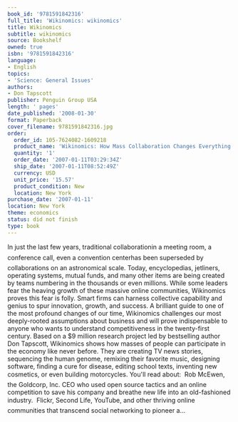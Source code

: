 ```yaml
---
book_id: '9781591842316'
full_title: 'Wikinomics: wikinomics'
title: Wikinomics
subtitle: wikinomics
source: Bookshelf
owned: true
isbn: '9781591842316'
language:
- English
topics:
- 'Science: General Issues'
authors:
- Don Tapscott
publisher: Penguin Group USA
length: ' pages'
date_published: '2008-01-30'
format: Paperback
cover_filename: 9781591842316.jpg
order:
  order_id: 105-7624082-1609218
  product_name: 'Wikinomics: How Mass Collaboration Changes Everything'
  quantity: '1'
  order_date: '2007-01-11T03:29:34Z'
  ship_date: '2007-01-11T08:52:49Z'
  currency: USD
  unit_price: '15.57'
  product_condition: New
  location: New York
purchase_date: '2007-01-11'
location: New York
theme: economics
status: did not finish
type: book
---
```

In just the last few years, traditional collaborationin a meeting room, a conference call, even a convention centerhas been superseded by collaborations on an astronomical scale.  Today, encyclopedias, jetliners, operating systems, mutual funds, and many other items are being created by teams numbering in the thousands or even millions. While some leaders fear the heaving growth of these massive online communities, Wikinomics proves this fear is folly. Smart firms can harness collective capability and genius to spur innovation, growth, and success.
A brilliant guide to one of the most profound changes of our time, Wikinomics challenges our most deeply-rooted assumptions about business and will prove indispensable to anyone who wants to understand competitiveness in the twenty-first century.
Based on a $9 million research project led by bestselling author Don Tapscott, Wikinomics shows how masses of people can participate in the economy like never before. They are creating TV news stories, sequencing the human genome, remixing their favorite music, designing software, finding a cure for disease, editing school texts, inventing new cosmetics, or even building motorcycles. You'll read about:
 Rob McEwen, the Goldcorp, Inc. CEO who used open source tactics and an online competition to save his company and breathe new life into an old-fashioned industry.
 Flickr, Second Life, YouTube, and other thriving online communities that transcend social networking to pioneer a...

